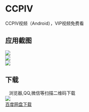 # CCPIV
CCPIV视频（Android），VIP视频免费看

## 应用截图
![](http://ac-qmtbhnki.clouddn.com/9dfcd17de09b12229317.png)  
![](http://ac-qmtbhnki.clouddn.com/9c3289a7b2fee246b4d4.png)  
![](http://ac-qmtbhnki.clouddn.com/0e63b6cd6628e319e32e.png)  
## 下载
    浏览器,QQ,微信等扫描二维码下载  
![](http://ac-QMTBhNKI.clouddn.com/e64294c2de699ed1b685.png)  
[百度网盘下载](https://pan.baidu.com/s/1i5u3PR3)
